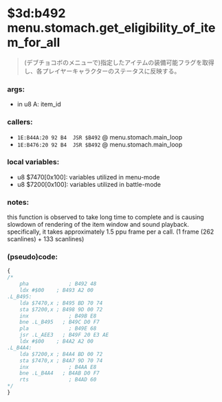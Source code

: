 ﻿
# $3d:b492 menu.stomach.get_eligibility_of_item_for_all
> (デブチョコボのメニューで)指定したアイテムの装備可能フラグを取得し、各プレイヤーキャラクターのステータスに反映する。

### args:
+	in u8 A: item_id

### callers:
+	`1E:B44A:20 92 B4  JSR $B492` @ menu.stomach.main_loop
+	`1E:B476:20 92 B4  JSR $B492` @ menu.stomach.main_loop

### local variables:
+	u8 $7470[0x100]: variables utilized in menu-mode
+	u8 $7200[0x100]: variables utilized in battle-mode

### notes:
this function is observed to take long time to complete and is causing slowdown of rendering of the item window and sound playback.
specifically, it takes approximately 1.5 ppu frame per a call. (1 frame (262 scanlines) + 133 scanlines)

### (pseudo)code:
```js
{
/*
	pha             ; B492 48
    ldx #$00    ; B493 A2 00
.L_B495:
    lda $7470,x ; B495 BD 70 74
    sta $7200,x ; B498 9D 00 72
    inx             ; B49B E8
    bne .L_B495   ; B49C D0 F7
    pla             ; B49E 68
    jsr .L_AEE3   ; B49F 20 E3 AE
    ldx #$00    ; B4A2 A2 00
.L_B4A4:
    lda $7200,x ; B4A4 BD 00 72
    sta $7470,x ; B4A7 9D 70 74
    inx             ; B4AA E8
    bne .L_B4A4   ; B4AB D0 F7
	rts             ; B4AD 60
*/
}
```

